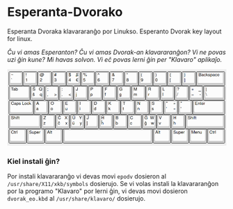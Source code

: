 # Esperanta-Dvorako
Esperanta Dvoraka klavararanĝo por Linukso. Esperanto Dvorak key layout for linux.

*Ĉu vi amas Esperanton? Ĉu vi amas Dvorak-an klavararanĝon? Vi ne povas uzi ĝin kune? Mi havas solvon. Vi eĉ povas lerni ĝin per "Klavaro" aplikaĵo.*

![preview](preview.png "Kiel ĝi aperas")

### Kiel instali ĝin?

Por instali klavararanĝo vi devas movi `epodv` dosieron al `/usr/share/X11/xkb/symbols` dosierujo. Se vi volas instali la klavararanĝon por la programo "Klavaro" por lerni ĝin, vi devas movi dosieron `dvorak_eo.kbd` al `/usr/share/klavaro/` dosierujo.
